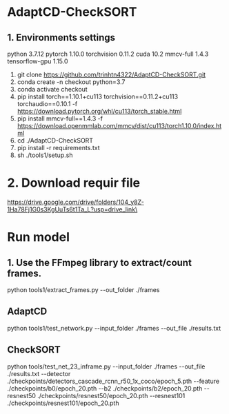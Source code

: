 # AdaptCD-CheckSORT

## 1. Environments settings
python 3.7.12
pytorch 1.10.0
torchvision 0.11.2
cuda 10.2
mmcv-full 1.4.3
tensorflow-gpu 1.15.0

1. git clone https://github.com/trinhtn4322/AdaptCD-CheckSORT.git
2. conda create -n checkout python=3.7
3. conda activate checkout
4. pip install torch==1.10.1+cu113 torchvision==0.11.2+cu113 torchaudio==0.10.1 -f https://download.pytorch.org/whl/cu113/torch_stable.html
5. pip install mmcv-full==1.4.3 -f https://download.openmmlab.com/mmcv/dist/cu113/torch1.10.0/index.html
6. cd ./AdaptCD-CheckSORT
7. pip install -r requirements.txt
8. sh ./tools1/setup.sh 

# 2. Download requir file
https://drive.google.com/drive/folders/104_y8Z-1Ha78Fj1G0s3KgUuTs6t1Ta_L?usp=drive_link\

# Run model
## 1. Use the FFmpeg library to extract/count frames.
python tools1/extract_frames.py --out_folder ./frames
## AdaptCD
python tools1/test_network.py --input_folder ./frames --out_file ./results.txt

## CheckSORT

python tools/test_net_23_inframe.py --input_folder ./frames --out_file ./results.txt --detector ./checkpoints/detectors_cascade_rcnn_r50_1x_coco/epoch_5.pth --feature ./checkpoints/b0/epoch_20.pth --b2 ./checkpoints/b2/epoch_20.pth --resnest50 ./checkpoints/resnest50/epoch_20.pth --resnest101 ./checkpoints/resnest101/epoch_20.pth
